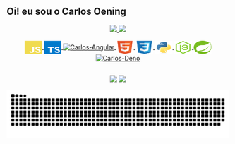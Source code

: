 ## Oi! eu sou o Carlos Oening
<div align="center">
  <a href="https://github.com/carlosoening">
  <img height="180em" src="https://github-readme-stats.vercel.app/api?username=carlosoening&show_icons=true&theme=dracula&include_all_commits=true&count_private=true"/>
  <img height="180em" src="https://github-readme-stats.vercel.app/api/top-langs/?username=carlosoening&layout=compact&langs_count=7&theme=dracula"/>
</div>
<div align="center" style="display: inline_block"><br>
  <img align="center" alt="Carlos-Js" height="30" width="40" src="https://raw.githubusercontent.com/devicons/devicon/master/icons/javascript/javascript-plain.svg">
  <img align="center" alt="Carlos-Ts" height="30" width="40" src="https://raw.githubusercontent.com/devicons/devicon/master/icons/typescript/typescript-plain.svg">
  <img align="center" alt="Carlos-Angular" height="30" width="40" src="https://cdn.jsdelivr.net/gh/devicons/devicon/icons/angularjs/angularjs-plain.svg">
  <img align="center" alt="Carlos-HTML" height="30" width="40" src="https://raw.githubusercontent.com/devicons/devicon/master/icons/html5/html5-original.svg">
  <img align="center" alt="Carlos-CSS" height="30" width="40" src="https://raw.githubusercontent.com/devicons/devicon/master/icons/css3/css3-original.svg">
  <img align="center" alt="Carlos-Python" height="30" width="40" src="https://raw.githubusercontent.com/devicons/devicon/master/icons/python/python-original.svg">
  <img align="center" alt="Carlos-Node" height="30" width="40" src="https://raw.githubusercontent.com/devicons/devicon/master/icons/nodejs/nodejs-original.svg">
  <img align="center" alt="Carlos-Node" height="30" width="40" src="https://raw.githubusercontent.com/devicons/devicon/master/icons/spring/spring-original.svg">
  <img align="center" alt="Carlos-Deno" height="30" width="40" src="https://cdn.jsdelivr.net/gh/devicons/devicon/icons/denojs/denojs-original-wordmark.svg" />
</div>
  
  ##
 
<div align="center"> 
  <a href = "mailto:carlosoening@gmail.com"><img src="https://img.shields.io/badge/-Gmail-%23EA4335?style=for-the-badge&logo=gmail&logoColor=white" target="_blank"></a>
  <a href="https://www.linkedin.com/in/carlos-boeing-oening-371757190" target="_blank"><img src="https://img.shields.io/badge/-LinkedIn-%230077B5?style=for-the-badge&logo=linkedin&logoColor=white" target="_blank"></a> 
 
  ![Snake animation](https://github.com/carlosoening/carlosoening/blob/output/github-contribution-grid-snake.svg)
 
</div>
